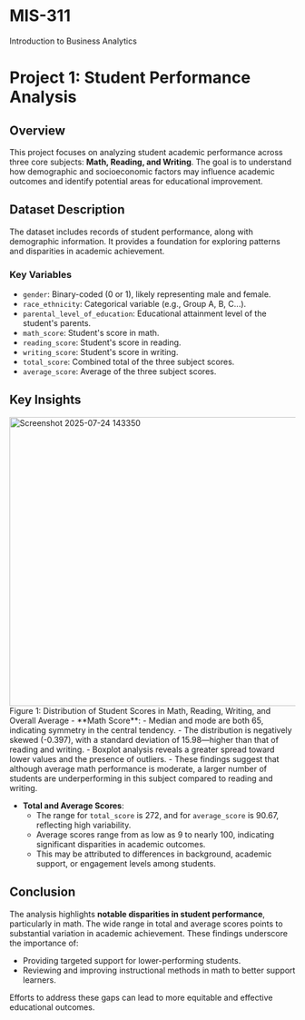# MIS-311
Introduction to Business Analytics
# Project 1: Student Performance Analysis

## Overview
This project focuses on analyzing student academic performance across three core subjects: **Math, Reading, and Writing**. The goal is to understand how demographic and socioeconomic factors may influence academic outcomes and identify potential areas for educational improvement.

## Dataset Description
The dataset includes records of student performance, along with demographic information. It provides a foundation for exploring patterns and disparities in academic achievement.

### Key Variables
- `gender`: Binary-coded (0 or 1), likely representing male and female.
- `race_ethnicity`: Categorical variable (e.g., Group A, B, C...).
- `parental_level_of_education`: Educational attainment level of the student's parents.
- `math_score`: Student's score in math.
- `reading_score`: Student's score in reading.
- `writing_score`: Student's score in writing.
- `total_score`: Combined total of the three subject scores.
- `average_score`: Average of the three subject scores.

## Key Insights
<img width="641" height="509" alt="Screenshot 2025-07-24 143350" src="https://github.com/user-attachments/assets/c8495b0c-eaf3-464d-a9c6-c82742681603" />
Figure 1: Distribution of Student Scores in Math, Reading, Writing, and Overall Average
- **Math Score**:
  - Median and mode are both 65, indicating symmetry in the central tendency.
  - The distribution is negatively skewed (-0.397), with a standard deviation of 15.98—higher than that of reading and writing.
  - Boxplot analysis reveals a greater spread toward lower values and the presence of outliers.
  - These findings suggest that although average math performance is moderate, a larger number of students are underperforming in this subject compared to reading and writing.

- **Total and Average Scores**:
  - The range for `total_score` is 272, and for `average_score` is 90.67, reflecting high variability.
  - Average scores range from as low as 9 to nearly 100, indicating significant disparities in academic outcomes.
  - This may be attributed to differences in background, academic support, or engagement levels among students.

## Conclusion
The analysis highlights **notable disparities in student performance**, particularly in math. The wide range in total and average scores points to substantial variation in academic achievement. These findings underscore the importance of:
- Providing targeted support for lower-performing students.
- Reviewing and improving instructional methods in math to better support learners.
  
Efforts to address these gaps can lead to more equitable and effective educational outcomes.
